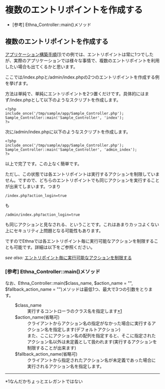 # 複数のエントリポイントを作成する
  - [参考] Ethna\_Controller::main()メソッド 

## 複数のエントリポイントを作成する [](ethna-document-dev_guide-app-multientrypoint.html#ff3257c1 "ff3257c1")

[アプリケーション構築手順(1)](ethna-document-tutorial-practice1.html "ethna-document-tutorial-practice1 (23d)")での例では、エントリポイントは常に1つでしたが、実際のアプリケーションでは様々な事情で、複数のエントリポイントを利用したい場合も出てくるかと思います。

ここでは/index.phpと/admin/index.phpの2つのエントリポイントを作成する例を挙げます。

方法は単純で、単純にエントリポイントを2つ置くだけです。具体的にはまず/index.phpとして以下のようなスクリプトを作成します。

    <?php
    include_once('/tmp/sample/app/Sample_Controller.php');
    Sample_Controller::main('Sample_Controller', 'index');
    ?>

次に/admin/index.phpに以下のようなスクリプトを作成します。

    <?php
    include_once('/tmp/sample/app/Sample_Controller.php');
    Sample_Controller::main('Sample_Controller', 'admin_index');
    ?>

以上で完了です。この上なく簡単です。

ただし、この状態では各エントリポイントは実行するアクションを制限していません。ですので、どちらのエントリポイントでも同じアクションを実行することが出来てしまいます。つまり

    /index.php?action_login=true

も

    /admin/index.php?action_login=true

も同じアクションと見なされる、ということです。これはあまりカッコよくない上にセキュリティ上問題となる可能性もあります。

ですのでEthnaでは各エントリポイント毎に実行可能なアクションを制限することも可能です。詳細は以下をご参照ください。

_see also:_ [エントリポイント毎に実行可能なアクションを制限する](ethna-document-dev_guide-app-limitentrypoint.html "ethna-document-dev\_guide-app-limitentrypoint (706d)")

### [参考] Ethna\_Controller::main()メソッド [](ethna-document-dev_guide-app-multientrypoint.html#z5610e12 "z5610e12")

なお、Ethna\_Controller::main($class\_name, $action\_name = "", $fallback\_action\_name = "")メソッドは最低1つ、最大で3つの引数をとります。

<dl class="list1" style="padding-left:16px;margin-left:16px">
<dt>$class_name</dt>
<dd>実行するコントローラのクラス名を指定します<a id="notetext_1" href="#notefoot_1" class="note_super" title="なんだかちょっとエレガントではない">*1</a>
</dd>
<dt>$action_name(省略可)</dt>
<dd>クライアントからアクション名の指定がなかった場合に実行するアクション名を指定します(デフォルトアクション)<br>
また、ここにアクション名の配列を指定すると、そこに指定されたアクション名以外は未定義として扱われます(実行するアクションを制限することが出来ます)</dd>
<dt>$fallback_action_name(省略可)</dt>
<dd>クライアントから指定されたアクション名が未定義であった場合に実行されるアクション名を指定します。</dd>
</dl>
<!-- ??END id:body -->
<!-- ??BEGIN id:summary --><!-- ??BEGIN id:note -->

* * *
\*1なんだかちょっとエレガントではない  

<!-- ??END id:note -->
